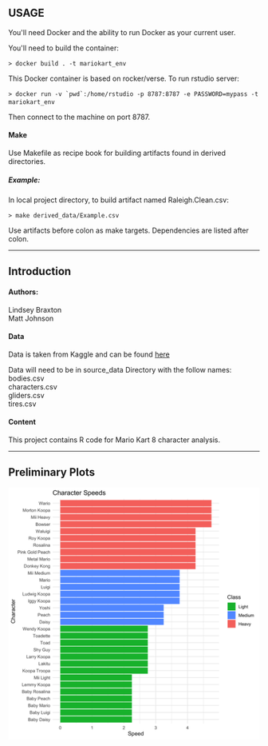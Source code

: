 USAGE
-----
You'll need Docker and the ability to run Docker as your current user.

You'll need to build the container:

    > docker build . -t mariokart_env

This Docker container is based on rocker/verse. To run rstudio server:

    > docker run -v `pwd`:/home/rstudio -p 8787:8787 -e PASSWORD=mypass -t mariokart_env
      
Then connect to the machine on port 8787.

#### Make
Use Makefile as recipe book for building artifacts found in derived directories. 

##### Example:
In local project directory, to build artifact named Raleigh.Clean.csv:

    > make derived_data/Example.csv
    
Use artifacts before colon as make targets. Dependencies are listed after colon. 

***

Introduction
------------

#### Authors:
Lindsey Braxton \
Matt Johnson

#### Data
Data is taken from Kaggle and can be found [here](https://www.kaggle.com/barelydedicated/mariokart8)

Data will need to be in source_data Directory with the follow names: \
bodies.csv \
characters.csv \
gliders.csv \
tires.csv

#### Content
This project contains R code for Mario Kart 8 character analysis. 

***

Preliminary Plots
-----------------

![](readme_graphics/Character.Speed.plot.png)